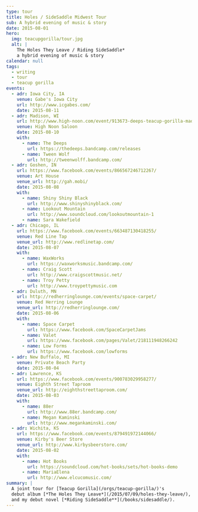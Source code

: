 ```yaml
---
type: tour
title: Holes / SideSaddle Midwest Tour
sub: A hybrid evening of music & story
date: 2015-08-01
hero:
  img: teacupgorilla/tour.jpg
  alt: |
    The Holes They Leave / Riding SideSaddle*
    a hybrid evening of music & story
calendar: null
tags:
  - writing
  - tour
  - teacup gorilla
events:
  - adr: Iowa City, IA
    venue: Gabe's Iowa City
    url: http://www.icgabes.com/
    date: 2015-08-11
  - adr: Madison, WI
    url: http://www.high-noon.com/event/913673-deeps-teacup-gorilla-madison/
    venue: High Noon Saloon
    date: 2015-08-10
    with:
      - name: The Deeps
        url: https://thedeeps.bandcamp.com/releases
      - name: Tween Wolf
        url: http://tweenwolff.bandcamp.com/
  - adr: Goshen, IN
    url: https://www.facebook.com/events/866567246712267/
    venue: Art House
    venue_url: http://gah.mobi/
    date: 2015-08-08
    with:
      - name: Shiny Shiny Black
        url: http://www.shinyshinyblack.com/
      - name: Lookout Mountain
        url: http://www.soundcloud.com/lookoutmountain-1
      - name: Sara Wakefield
  - adr: Chicago, IL
    url: https://www.facebook.com/events/663487130418255/
    venue: Red Line Tap
    venue_url: http://www.redlinetap.com/
    date: 2015-08-07
    with:
      - name: WaxWorks
        url: https://waxworksmusic.bandcamp.com/
      - name: Craig Scott
        url: http://www.craigscottmusic.net/
      - name: Troy Petty
        url: http://www.troypettymusic.com
  - adr: Duluth, MN
    url: http://redherringlounge.com/events/space-carpet/
    venue: Red Herring Lounge
    venue_url: http://redherringlounge.com/
    date: 2015-08-06
    with:
      - name: Space Carpet
        url: https://www.facebook.com/SpaceCarpetJams
      - name: Valet
        url: https://www.facebook.com/pages/Valet/218111948266242
      - name: Low Forms
        url: https://www.facebook.com/lowforms
  - adr: New Buffalo, MI
    venue: Private Beach Party
    date: 2015-08-04
  - adr: Lawrence, KS
    url: https://www.facebook.com/events/900783029958277/
    venue: Eighth Street Taproom
    venue_url: http://eighthstreettaproom.com/
    date: 2015-08-03
    with:
      - name: 88er
        url: http://www.88er.bandcamp.com/
      - name: Megan Kaminski
        url: http://www.megankaminski.com/
  - adr: Wichita, KS
    url: https://www.facebook.com/events/879491972144066/
    venue: Kirby's Beer Store
    venue_url: http://www.kirbysbeerstore.com/
    date: 2015-08-02
    with:
      - name: Hot Books
        url: https://soundcloud.com/hot-books/sets/hot-books-demo
      - name: MariaElena
        url: http://www.elcucomusic.com/
summary: |
  A joint tour for [Teacup Gorilla](/orgs/teacup-gorilla/)'s
  debut album [*The Holes They Leave*](/2015/07/09/holes-they-leave/),
  and my debut novel [*Riding SideSaddle**](/books/sidesaddle/).
---
```

